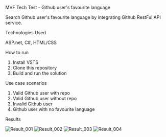 MVF Tech Test - Github user's favourite language

Search Github user's favourite language by integrating Github RestFul API service.

Technologies Used

ASP.net, 
C#, 
HTML/CSS

How to run

1. Install VSTS
2. Clone this repository
3. Build and run the solution

Use case scenarios

1. Valid Github user with repo
2. Valid Github user without repo
3. Invalid Github user
4. Github user with no favourite language
 

Results

 ![Result_001](https://user-images.githubusercontent.com/58004931/207475476-18d0ec11-4d2f-43d8-be1b-a8baaba9dd69.png)
 ![Result_002](https://user-images.githubusercontent.com/58004931/207475521-30b672fd-fedd-4007-be38-d9c23cf52dc0.png)
![Result_003](https://user-images.githubusercontent.com/58004931/207475549-25e0a310-ee02-43c0-a838-f9855353f26e.png)
![Result_004](https://user-images.githubusercontent.com/58004931/207475564-c0452b38-fb2e-4b4e-bcc6-d602a80f96c0.png)



 
 
 






	

